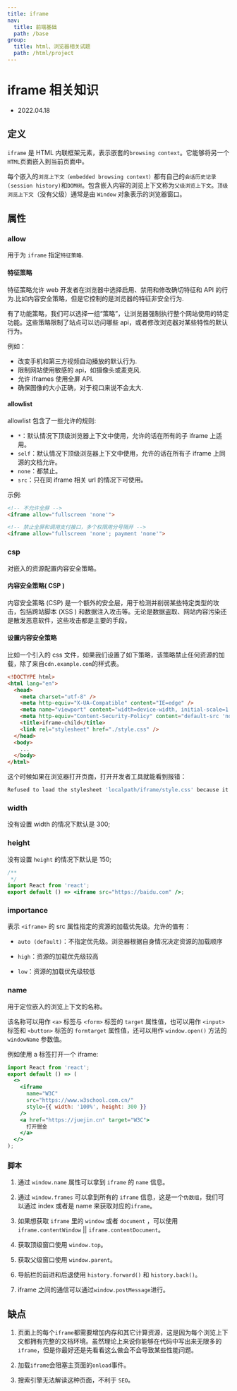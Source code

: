 ```yaml
---
title: iframe
nav:
  title: 前端基础
  path: /base
group:
  title: html、浏览器相关试题
  path: /html/project
---
```


# iframe 相关知识

- 2022.04.18

## 定义

`iframe` 是 HTML 内联框架元素，表示嵌套的`browsing context`。它能够将另一个`HTML`页面嵌入到当前页面中。

每个嵌入的`浏览上下文（embedded browsing context）`都有自己的`会话历史记录(session history)`和`DOM树`。包含嵌入内容的浏览上下文称为`父级浏览上下文`。`顶级浏览上下文`（没有父级）通常是由 `Window` 对象表示的浏览器窗口。

## 属性

### allow

用于为 `iframe` 指定`特征策略`.

#### 特征策略

特征策略允许 web 开发者在浏览器中选择启用、禁用和修改确切特征和 API 的行为.比如内容安全策略，但是它控制的是浏览器的特征非安全行为.

有了功能策略，我们可以选择一组“策略”，让浏览器强制执行整个网站使用的特定功能。这些策略限制了站点可以访问哪些 api，或者修改浏览器对某些特性的默认行为。

例如：

- 改变手机和第三方视频自动播放的默认行为.
- 限制网站使用敏感的 api，如摄像头或麦克风.
- 允许 iframes 使用全屏 API.
- 确保图像的大小正确，对于视口来说不会太大.

#### allowlist

allowlist 包含了一些允许的规则:

- `*`：默认情况下顶级浏览器上下文中使用，允许的话在所有的子 iframe 上适用。
- `self`：默认情况下顶级浏览器上下文中使用，允许的话在所有子 iframe 上同源的文档允许。
- `none`：都禁止。
- `src`：只在同 iframe 相关 url 的情况下可使用。

示例:

```HTML
<!-- 不允许全屏 -->
<iframe allow="fullscreen 'none'">

<!-- 禁止全屏和调用支付接口，多个权限用分号隔开 -->
<iframe allow="fullscreen 'none'; payment 'none'">
```

### csp

对嵌入的资源配置内容安全策略。

#### 内容安全策略( CSP )

内容安全策略 (CSP) 是一个额外的安全层，用于检测并削弱某些特定类型的攻击，包括跨站脚本 (XSS ) 和数据注入攻击等。无论是数据盗取、网站内容污染还是散发恶意软件，这些攻击都是主要的手段。

#### 设置内容安全策略

比如一个引入的 css 文件，如果我们设置了如下策略，该策略禁止任何资源的加载，除了来自`cdn.example.com`的样式表。

```HTML
<!DOCTYPE html>
<html lang="en">
  <head>
    <meta charset="utf-8" />
    <meta http-equiv="X-UA-Compatible" content="IE=edge" />
    <meta name="viewport" content="width=device-width, initial-scale=1.0" />
    <meta http-equiv="Content-Security-Policy" content="default-src 'none'; style-src 'cdn.example.com'; " />
    <title>iframe-child</title>
    <link rel="stylesheet" href="./style.css" />
  </head>
  <body>
    ...
  </body>
</html>
```

这个时候如果在浏览器打开页面，打开开发者工具就能看到报错：

```js
Refused to load the stylesheet 'localpath/iframe/style.css' because it violates the following Content Security Policy directive: "style-src 'cdn.example.com'". Note that 'style-src-elem' was not explicitly set, so 'style-src' is used as a fallback.
```

### width

没有设置 width 的情况下默认是 300;

### height

没有设置 `height` 的情况下默认是 150;

```jsx
/**
 */
import React from 'react';
export default () => <iframe src="https://baidu.com" />;
```

### importance

表示 `<iframe>` 的 src 属性指定的资源的加载优先级。允许的值有：

- `auto (default)`：不指定优先级。浏览器根据自身情况决定资源的加载顺序

- `high`：资源的加载优先级较高

- `low`：资源的加载优先级较低

### name

用于定位嵌入的浏览上下文的名称。

该名称可以用作 `<a>` 标签与 `<form>` 标签的 `target` 属性值，也可以用作 `<input>` 标签和 `<button>` 标签的 `formtarget` 属性值，还可以用作 `window.open()` 方法的 `windowName` 参数值。

例如使用 a 标签打开一个 iframe:

```jsx
import React from 'react';
export default () => (
  <>
    <iframe
      name="W3C"
      src="https://www.w3school.com.cn/"
      style={{ width: '100%', height: 300 }}
    />
    <a href="https://juejin.cn" target="W3C">
      打开掘金
    </a>
  </>
);
```

### 脚本

1. 通过 `window.name` 属性可以拿到 `iframe` 的 `name` 信息。

2. 通过 `window.frames` 可以拿到所有的 `iframe` 信息，这是一个`伪数组`，我们可以通过 index 或者是 name 来获取对应的`iframe`。

3. 如果想获取 `iframe` 里的 `window` 或者 `document` ，可以使用 `iframe.contentWindow` || `iframe.contentDocument`。

4. 获取顶级窗口使用 `window.top`。

5. 获取父级窗口使用 `window.parent`。

6. 导航栏的前进和后退使用 `history.forward()` 和 `history.back()`。

7. iframe 之间的通信可以通过`window.postMessage`进行。

## 缺点

1. 页面上的每个`iframe`都需要增加内存和其它计算资源，这是因为每个浏览上下文都拥有完整的文档环境。虽然理论上来说你能够在代码中写出来无限多的`iframe`，但是你最好还是先看看这么做会不会导致某些性能问题。

2. 加载`iframe`会阻塞主页面的`onload`事件。

3. 搜索引擎无法解读这种页面，不利于 `SEO`。
